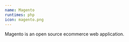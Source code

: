 ```yaml
---
name: Magento
runtimes: php
icon: magento.png
---
```


Magento is an open source ecommerce web application.
